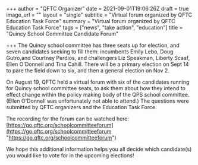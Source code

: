 +++
author = "QFTC Organizer"
date = 2021-09-01T19:06:26Z
draft = true
image_url = ""
layout = "single"
subtitle = "Virtual forum organized by QFTC Education Task Force"
summary = "Virtual forum organized by QFTC Education Task Force"
tags = ["news", "take action", "education"]
title = "Quincy School Committee Candidate Forum"

+++
The Quincy school committee has three seats up for election, and seven candidates seeking to fill them: incumbents Emily Lebo, Doug Gutro,and Courtney Perdios, and challengers Liz Speakman, Liberty Scaaf, Ellen O'Donnell and Tina Cahill. There will be a primary election on Sept 14 to pare the field down to six, and then a general election on Nov 2.

On August 19, QFTC held a virtual forum with six of the candidates running for Quincy school committee seats, to ask them about how they intend to effect change within the policy making body of the QPS school committee. (Ellen O'Donnell was unfortunately not able to attend.) The questions were submitted by QFTC organizers and the Education Task Force. 

The recording for the forum can be watched here: [https://go.qftc.org/schoolcommitteeforum](https://go.qftc.org/schoolcommitteeforum "https://go.qftc.org/schoolcommitteeforum")

We hope this additional information helps you all decide which candidate(s) you would like to vote for in the upcoming elections!